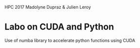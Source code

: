 HPC 2017 Madolyne Dupraz & Julien Leroy
# Labo on CUDA and Python
Use of numba library to accelerate python functions using CUDA
